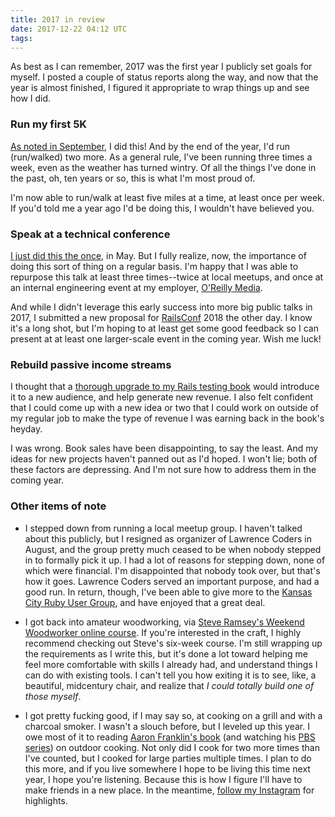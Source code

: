 ```yaml
---
title: 2017 in review
date: 2017-12-22 04:12 UTC
tags:
---
```


As best as I can remember, 2017 was the first year I publicly set goals for myself. I posted a couple of status reports along the way, and now that the year is almost finished, I figured it appropriate to wrap things up and see how I did.

### Run my first 5K

[As noted in September](/posts/2017/09/goal-status-q3.html), I did this! And by the end of the year, I'd run (run/walked) two more. As a general rule, I've been running three times a week, even as the weather has turned wintry. Of all the things I've done in the past, oh, ten years or so, this is what I'm most proud of.

I'm now able to run/walk at least five miles at a time, at least once per week. If you'd told me a year ago I'd be doing this, I wouldn't have believed you.

### Speak at a technical conference

[I just did this the once](http://kansaslinuxfest.org/2017-aaron-sumner/), in May. But I fully realize, now, the importance of doing this sort of thing on a regular basis. I'm happy that I was able to repurpose this talk at least three times--twice at local meetups, and once at an internal engineering event at my employer, [O'Reilly Media](https://oreilly.com).

And while I didn't leverage this early success into more big public talks in 2017, I submitted a new proposal for [RailsConf](https://railsconf.com/) 2018 the other day. I know it's a long shot, but I'm hoping to at least get some good feedback so I can present at at least one larger-scale event in the coming year. Wish me luck!

### Rebuild passive income streams

I thought that a [thorough upgrade to my Rails testing book](https://leanpub.com/everydayrailsrspec) would introduce it to a new audience, and help generate new revenue. I also felt confident that I could come up with a new idea or two that I could work on outside of my regular job to make the type of revenue I was earning back in the book's heyday.

I was wrong. Book sales have been disappointing, to say the least. And my ideas for new projects haven't panned out as I'd hoped. I won't lie; both of these factors are depressing. And I'm not sure how to address them in the coming year.

### Other items of note

- I stepped down from running a local meetup group. I haven't talked about this publicly, but I resigned as organizer of Lawrence Coders in August, and the group pretty much ceased to be when nobody stepped in to formally pick it up. I had a lot of reasons for stepping down, none of which were financial. I'm disappointed that nobody took over, but that's how it goes. Lawrence Coders served an important purpose, and had a good run. In return, though, I've been able to give more to the [Kansas City Ruby User Group](http://meetup.com/kcruby/), and have enjoyed that a great deal.

- I got back into amateur woodworking, via [Steve Ramsey's Weekend Woodworker online course](https://theweekendwoodworker.com). If you're interested in the craft, I highly recommend checking out Steve's six-week course. I'm still wrapping up the requirements as I write this, but it's done a lot toward helping me feel more comfortable with skills I already had, and understand things I can do with existing tools. I can't tell you how exiting it is to see, like, a beautiful, midcentury chair, and realize that _I could totally build one of those myself_.

- I got pretty fucking good, if I may say so, at cooking on a grill and with a charcoal smoker. I wasn't a slouch before, but I leveled up this year. I owe most of it to reading [Aaron Franklin's book](http://amzn.to/2jXjnbe) (and watching his [PBS series](http://amzn.to/2iNb82p)) on outdoor cooking. Not only did I cook for two more times than I've counted, but I cooked for large parties multiple times. I plan to do this more, and if you live somewhere I hope to be living this time next year, I hope you're listening. Because this is how I figure I'll have to make friends in a new place. In the meantime, [follow my Instagram](https://www.instagram.com/ruralocity/) for highlights.
